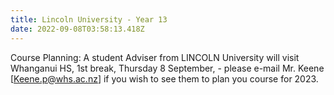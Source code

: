 ```yaml
---
title: Lincoln University - Year 13
date: 2022-09-08T03:58:13.418Z
---
```

Course Planning: A student Adviser from LINCOLN University will visit Whanganui HS, 1st break, Thursday 8 September, - please e-mail Mr. Keene [Keene.p@whs.ac.nz] if you wish to see them to plan you course for 2023. 
